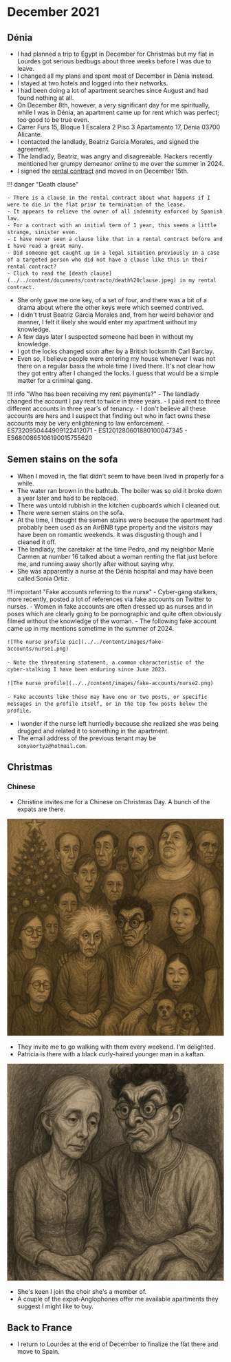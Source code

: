 # December 2021

## Dénia

- I had planned a trip to Egypt in December for Christmas but my flat in Lourdes got serious bedbugs about three weeks before I was due to leave.
- I changed all my plans and spent most of December in Dénia instead.
- I stayed at two hotels and logged into their networks.
- I had been doing a lot of apartment searches since August and had found nothing at all.
- On December 8th, however, a very significant day for me spiritually, while I was in Dénia, an apartment came up for rent which was perfect; too good to be true even.
- Carrer Furs 15, Bloque 1 Escalera 2 Piso 3 Apartamento 17, Dénia 03700 Alicante.
- I contacted the landlady, Beatriz Garcia Morales, and signed the agreement.
- The landlady, Beatriz, was angry and disagreeable. Hackers recently mentioned her grumpy demeanor online to me over the summer in 2024.
- I signed the [rental contract](../../content/documents/contracto/rental-contract.pdf) and moved in on December 15th.

!!! danger "Death clause"

    - There is a clause in the rental contract about what happens if I were to die in the flat prior to termination of the lease.
    - It appears to relieve the owner of all indemnity enforced by Spanish law.
    - For a contract with an initial term of 1 year, this seems a little strange, sinister even.
    - I have never seen a clause like that in a rental contract before and I have read a great many.
    - Did someone get caught up in a legal situation previously in a case of a targeted person who did not have a clause like this in their rental contract?
    - Click to read the [death clause](../../content/documents/contracto/death%20clause.jpeg) in my rental contract.

- She only gave me one key, of a set of four, and there was a bit of a drama about where the other keys were which seemed contrived.
- I didn't trust Beatriz Garcia Morales and, from her weird behavior and manner, I felt it likely she would enter my apartment without my knowledge.
- A few days later I suspected someone had been in without my knowledge.
- I got the locks changed soon after by a British locksmith Carl Barclay.
- Even so, I believe people were entering my house whenever I was not there on a regular basis the whole time I lived there. It's not clear how they got entry after I changed the locks. I guess that would be a simple matter for a criminal gang.

!!! info "Who has been receiving my rent payments?"
    - The landlady changed the account I pay rent to twice in three years.
    - I paid rent to three different accounts in three year's of tenancy.
    - I don't believe all these accounts are hers and I suspect that finding out who in fact owns these accounts may be very enlightening to law enforcement.
        - ES7320950444909122412071
        - ES1201280601880100047345
        - ES6800865106190015755620

## Semen stains on the sofa

- When I moved in, the flat didn't seem to have been lived in properly for a while.
- The water ran brown in the bathtub. The boiler was so old it broke down a year later and had to be replaced.
- There was untold rubbish in the kitchen cupboards which I cleaned out.
- There were semen stains on the sofa. 
- At the time, I thought the semen stains were because the apartment had probably been used as an AirBNB type property and the visitors may have been on romantic weekends. It was disgusting though and I cleaned it off.
- The landlady, the caretaker at the time Pedro, and my neighbor Marie Carmen at number 16 talked about a woman renting the flat just before me, and running away shortly after without saying why. 
- She was apparently a nurse at the Dénia hospital and may have been called Sonia Ortiz.

!!! important "Fake accounts referring to the nurse"
    - Cyber-gang stalkers, more recently, posted a lot of references via fake accounts on Twitter to nurses.
    - Women in fake accounts are often dressed up as nurses and in poses which are clearly going to be pornographic and quite often obviously filmed without the knowledge of the woman.
    - The following fake account came up in my mentions sometime in the summer of 2024.

    ![The nurse profile pic](../../content/images/fake-accounts/nurse1.png)

    - Note the threatening statement, a common characteristic of the cyber-stalking I have been enduring since June 2023.

    ![The nurse profile](../../content/images/fake-accounts/nurse2.png)

    - Fake accounts like these may have one or two posts, or specific messages in the profile itself, or in the top few posts below the profile.

- I wonder if the nurse left hurriedly because she realized she was being drugged and related it to something in the apartment.
- The email address of the previous tenant may be `sonyaortyz@hotmail.com`.

## Christmas 

### Chinese

- Christine invites me for a Chinese on Christmas Day. A bunch of the expats are there.

![Christmas dinner](../../content/images/christmas-dinner.PNG)

- They invite me to go walking with them every weekend. I'm delighted.
- Patricia is there with a black curly-haired younger man in a kaftan.

![Patricia and her husband](../../content/images/p-and-dodgy-bloke-1.PNG)

- She's keen I join the choir she's a member of. 
- A couple of the expat-Anglophones offer me available apartments they suggest I might like to buy. 

## Back to France

- I return to Lourdes at the end of December to finalize the flat there and move to Spain.

